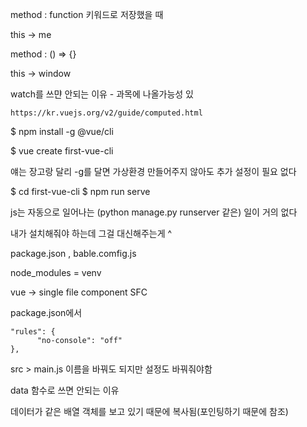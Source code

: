 method : function 키워드로 저장했을 때

this -> me



method : () => {}

this -> window



watch를 쓰먄 안되는 이유 - 과목에 나올가능성 있

`https://kr.vuejs.org/v2/guide/computed.html`





$ npm install -g @vue/cli

$ vue create first-vue-cli

얘는 장고랑 달리 -g를 달면 가상환경 만들어주지 않아도 추가 설정이 필요 없다

$ cd first-vue-cli
$ npm run serve



js는 자동으로 일어나는 (python manage.py runserver 같은) 일이 거의 없다

내가 설치해줘야 하는데 그걸 대신해주는게 ^

package.json , bable.comfig.js

node_modules = venv



vue -> single file component SFC



package.json에서

```
"rules": {
      "no-console": "off"
},
```



src > main.js 이름을 바꿔도 되지만 설정도 바꿔줘야함



data 함수로 쓰면 안되는 이유 

데이터가 같은 배열 객체를 보고 있기 때문에 복사됨(포인팅하기 때문에 참조)

